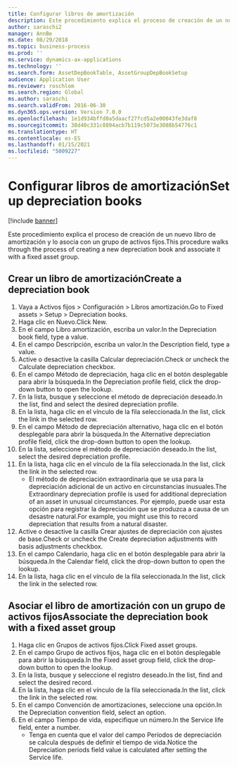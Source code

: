 ```yaml
---
title: Configurar libros de amortización
description: Este procedimiento explica el proceso de creación de un nuevo libro de amortización y lo asocia con un grupo de activos fijos.
author: saraschi2
manager: AnnBe
ms.date: 08/29/2018
ms.topic: business-process
ms.prod: ''
ms.service: dynamics-ax-applications
ms.technology: ''
ms.search.form: AssetDepBookTable, AssetGroupDepBookSetup
audience: Application User
ms.reviewer: roschlom
ms.search.region: Global
ms.author: saraschi
ms.search.validFrom: 2016-06-30
ms.dyn365.ops.version: Version 7.0.0
ms.openlocfilehash: 1e1d934bffd0a5daacf27fcd5a2e00043fe3daf8
ms.sourcegitcommit: 38d40c331c8894acb7b119c5073e3088b54776c1
ms.translationtype: HT
ms.contentlocale: es-ES
ms.lasthandoff: 01/15/2021
ms.locfileid: "5009227"
---
```

# <a name="set-up-depreciation-books"></a><span data-ttu-id="7e8d7-103">Configurar libros de amortización</span><span class="sxs-lookup"><span data-stu-id="7e8d7-103">Set up depreciation books</span></span> 

[!include [banner](../../includes/banner.md)]

<span data-ttu-id="7e8d7-104">Este procedimiento explica el proceso de creación de un nuevo libro de amortización y lo asocia con un grupo de activos fijos.</span><span class="sxs-lookup"><span data-stu-id="7e8d7-104">This procedure walks through the process of creating a new depreciation book and associate it with a fixed asset group.</span></span> 

## <a name="create-a-depreciation-book"></a><span data-ttu-id="7e8d7-105">Crear un libro de amortización</span><span class="sxs-lookup"><span data-stu-id="7e8d7-105">Create a depreciation book</span></span>
1. <span data-ttu-id="7e8d7-106">Vaya a Activos fijos > Configuración > Libros amortización.</span><span class="sxs-lookup"><span data-stu-id="7e8d7-106">Go to Fixed assets > Setup > Depreciation books.</span></span>
2. <span data-ttu-id="7e8d7-107">Haga clic en Nuevo.</span><span class="sxs-lookup"><span data-stu-id="7e8d7-107">Click New.</span></span>
3. <span data-ttu-id="7e8d7-108">En el campo Libro amortización, escriba un valor.</span><span class="sxs-lookup"><span data-stu-id="7e8d7-108">In the Depreciation book field, type a value.</span></span>
4. <span data-ttu-id="7e8d7-109">En el campo Descripción, escriba un valor.</span><span class="sxs-lookup"><span data-stu-id="7e8d7-109">In the Description field, type a value.</span></span>
5. <span data-ttu-id="7e8d7-110">Active o desactive la casilla Calcular depreciación.</span><span class="sxs-lookup"><span data-stu-id="7e8d7-110">Check or uncheck the Calculate depreciation checkbox.</span></span>
6. <span data-ttu-id="7e8d7-111">En el campo Método de depreciación, haga clic en el botón desplegable para abrir la búsqueda.</span><span class="sxs-lookup"><span data-stu-id="7e8d7-111">In the Depreciation profile field, click the drop-down button to open the lookup.</span></span>
7. <span data-ttu-id="7e8d7-112">En la lista, busque y seleccione el método de depreciación deseado.</span><span class="sxs-lookup"><span data-stu-id="7e8d7-112">In the list, find and select the desired depreciation profile.</span></span>
8. <span data-ttu-id="7e8d7-113">En la lista, haga clic en el vínculo de la fila seleccionada.</span><span class="sxs-lookup"><span data-stu-id="7e8d7-113">In the list, click the link in the selected row.</span></span>
9. <span data-ttu-id="7e8d7-114">En el campo Método de depreciación alternativo, haga clic en el botón desplegable para abrir la búsqueda.</span><span class="sxs-lookup"><span data-stu-id="7e8d7-114">In the Alternative depreciation profile field, click the drop-down button to open the lookup.</span></span>
10. <span data-ttu-id="7e8d7-115">En la lista, seleccione el método de depreciación deseado.</span><span class="sxs-lookup"><span data-stu-id="7e8d7-115">In the list, select the desired depreciation profile.</span></span>
11. <span data-ttu-id="7e8d7-116">En la lista, haga clic en el vínculo de la fila seleccionada.</span><span class="sxs-lookup"><span data-stu-id="7e8d7-116">In the list, click the link in the selected row.</span></span>
    * <span data-ttu-id="7e8d7-117">El método de depreciación extraordinaria que se usa para la depreciación adicional de un activo en circunstancias inusuales.</span><span class="sxs-lookup"><span data-stu-id="7e8d7-117">The Extraordinary depreciation profile is used for additional depreciation of an asset in unusual circumstances.</span></span> <span data-ttu-id="7e8d7-118">Por ejemplo, puede usar esta opción para registrar la depreciación que se produzca a causa de un desastre natural.</span><span class="sxs-lookup"><span data-stu-id="7e8d7-118">For example, you might use this to record depreciation that results from a natural disaster.</span></span>  
12. <span data-ttu-id="7e8d7-119">Active o desactive la casilla Crear ajustes de depreciación con ajustes de base.</span><span class="sxs-lookup"><span data-stu-id="7e8d7-119">Check or uncheck the Create depreciation adjustments with basis adjustments checkbox.</span></span>
13. <span data-ttu-id="7e8d7-120">En el campo Calendario, haga clic en el botón desplegable para abrir la búsqueda.</span><span class="sxs-lookup"><span data-stu-id="7e8d7-120">In the Calendar field, click the drop-down button to open the lookup.</span></span>
14. <span data-ttu-id="7e8d7-121">En la lista, haga clic en el vínculo de la fila seleccionada.</span><span class="sxs-lookup"><span data-stu-id="7e8d7-121">In the list, click the link in the selected row.</span></span>

## <a name="associate-the-depreciation-book-with-a-fixed-asset-group"></a><span data-ttu-id="7e8d7-122">Asociar el libro de amortización con un grupo de activos fijos</span><span class="sxs-lookup"><span data-stu-id="7e8d7-122">Associate the depreciation book with a fixed asset group</span></span>
1. <span data-ttu-id="7e8d7-123">Haga clic en Grupos de activos fijos.</span><span class="sxs-lookup"><span data-stu-id="7e8d7-123">Click Fixed asset groups.</span></span>
2. <span data-ttu-id="7e8d7-124">En el campo Grupo de activos fijos, haga clic en el botón desplegable para abrir la búsqueda.</span><span class="sxs-lookup"><span data-stu-id="7e8d7-124">In the Fixed asset group field, click the drop-down button to open the lookup.</span></span>
3. <span data-ttu-id="7e8d7-125">En la lista, busque y seleccione el registro deseado.</span><span class="sxs-lookup"><span data-stu-id="7e8d7-125">In the list, find and select the desired record.</span></span>
4. <span data-ttu-id="7e8d7-126">En la lista, haga clic en el vínculo de la fila seleccionada.</span><span class="sxs-lookup"><span data-stu-id="7e8d7-126">In the list, click the link in the selected row.</span></span>
5. <span data-ttu-id="7e8d7-127">En el campo Convención de amortizaciones, seleccione una opción.</span><span class="sxs-lookup"><span data-stu-id="7e8d7-127">In the Depreciation convention field, select an option.</span></span>
6. <span data-ttu-id="7e8d7-128">En el campo Tiempo de vida, especifique un número.</span><span class="sxs-lookup"><span data-stu-id="7e8d7-128">In the Service life field, enter a number.</span></span>
    * <span data-ttu-id="7e8d7-129">Tenga en cuenta que el valor del campo Períodos de depreciación se calcula después de definir el tiempo de vida.</span><span class="sxs-lookup"><span data-stu-id="7e8d7-129">Notice the Depreciation periods field value is calculated after setting the Service life.</span></span>  

